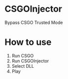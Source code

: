 # CSGOInjector
Bypass CSGO Trusted Mode

# How to use
1. Run CSGO
2. Run CSGOInjector
3. Select DLL
4. Play